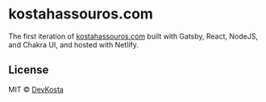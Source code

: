 # kostahassouros.com

The first iteration of [kostahassouros.com](https://kostahassouros.com/) built with Gatsby, React, NodeJS, and Chakra UI, and hosted with Netlify.

## License

MIT © [DevKosta](https://github.com/DevKosta)